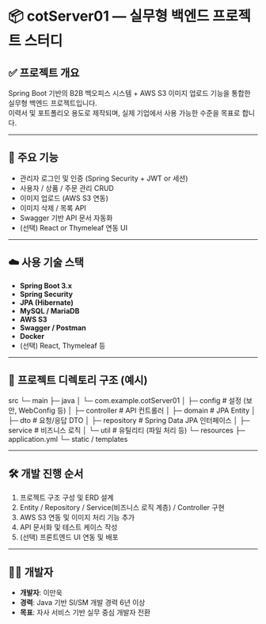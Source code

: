 # 📦 cotServer01 — 실무형 백엔드 프로젝트 스터디

## ✅ 프로젝트 개요

Spring Boot 기반의 B2B 백오피스 시스템 + AWS S3 이미지 업로드 기능을 통합한 실무형 백엔드 프로젝트입니다.  
이력서 및 포트폴리오 용도로 제작되며, 실제 기업에서 사용 가능한 수준을 목표로 합니다.

---

## 🧩 주요 기능

- 관리자 로그인 및 인증 (Spring Security + JWT or 세션)
- 사용자 / 상품 / 주문 관리 CRUD
- 이미지 업로드 (AWS S3 연동)
- 이미지 삭제 / 목록 API
- Swagger 기반 API 문서 자동화
- (선택) React or Thymeleaf 연동 UI

---

## ☁️ 사용 기술 스택

- **Spring Boot 3.x**
- **Spring Security**
- **JPA (Hibernate)**
- **MySQL / MariaDB**
- **AWS S3**
- **Swagger / Postman**
- **Docker**
- (선택) React, Thymeleaf 등

---

## 📁 프로젝트 디렉토리 구조 (예시)

src
└─ main
├─ java
│ └─ com.example.cotServer01
│ ├─ config # 설정 (보안, WebConfig 등)
│ ├─ controller # API 컨트롤러
│ ├─ domain # JPA Entity
│ ├─ dto # 요청/응답 DTO
│ ├─ repository # Spring Data JPA 인터페이스
│ ├─ service # 비즈니스 로직
│ └─ util # 유틸리티 (파일 처리 등)
└─ resources
├─ application.yml
└─ static / templates

---

## 🛠️ 개발 진행 순서

1. 프로젝트 구조 구성 및 ERD 설계
2. Entity / Repository / Service(비즈니스 로직 계층) / Controller 구현
3. AWS S3 연동 및 이미지 처리 기능 추가
4. API 문서화 및 테스트 케이스 작성
5. (선택) 프론트엔드 UI 연동 및 배포

---

## 👨‍💻 개발자

- **개발자**: 이만욱
- **경력**: Java 기반 SI/SM 개발 경력 6년 이상
- **목표**: 자사 서비스 기반 실무 중심 개발자 전환